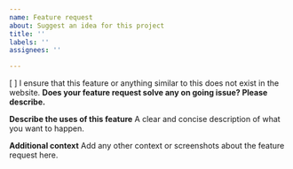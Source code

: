 ```yaml
---
name: Feature request
about: Suggest an idea for this project
title: ''
labels: ''
assignees: ''

---
```

[ ] I ensure that this feature or anything similar to this does not exist in the website. 
**Does your feature request solve any on going issue? Please describe.**

**Describe the uses of this feature**
A clear and concise description of what you want to happen.


**Additional context**
Add any other context or screenshots about the feature request here.